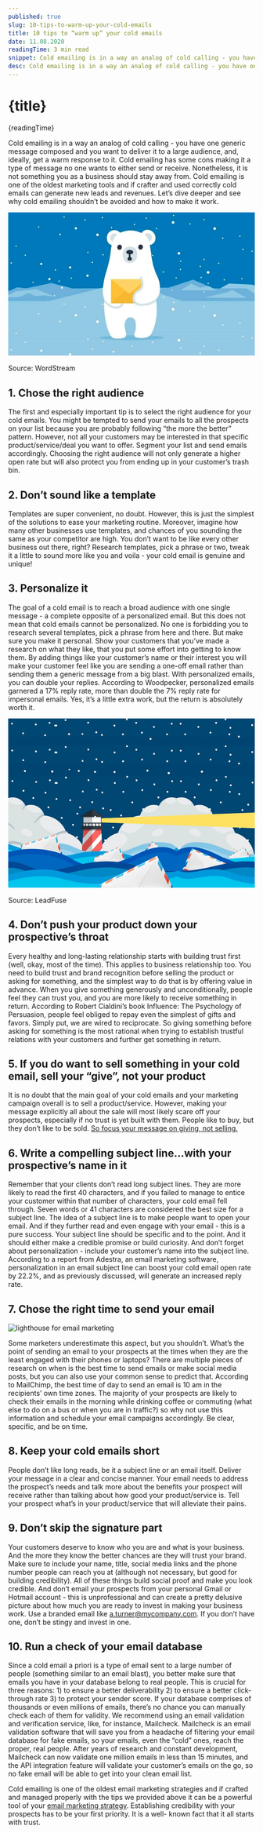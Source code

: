 ```yaml
---
published: true
slug: 10-tips-to-warm-up-your-cold-emails
title: 10 tips to “warm up” your cold emails
date: 11.08.2020
readingTime: 3 min read
snippet: Cold emailing is in a way an analog of cold calling - you have one generic message composed and you want to deliver it to a large audience, and, ideally, get a warm response to it. Cold emailing has some cons making it a type of message no one wants to either send or receive. Nonetheless, it is not something you as a business should stay away from. Cold emailing is one of the oldest marketing tools and if crafter and used correctly cold emails can generate new leads and revenues. Let’s dive deeper and see why cold emailing shouldn’t be avoided and how to make it work.
desc: Cold emailing is in a way an analog of cold calling - you have one generic message composed and you want to deliver it to a large audience, and, ideally, get a warm response to it. Cold emailing has some cons making it a type of message no one wants to either send or receive. Nonetheless, it is not something you as a business should stay away from. Cold emailing is one of the oldest marketing tools and if crafter and used correctly cold emails can generate new leads and revenues. Let’s dive deeper and see why cold emailing shouldn’t be avoided and how to make it work.
---
```


# {title}

{readingTime}

Cold emailing is in a way an analog of cold calling - you have one generic message composed and you want to deliver it to a large audience, and, ideally, get a warm response to it. Cold emailing has some cons making it a type of message no one wants to either send or receive. Nonetheless, it is not something you as a business should stay away from. Cold emailing is one of the oldest marketing tools and if crafter and used correctly cold emails can generate new leads and revenues. Let’s dive deeper and see why cold emailing shouldn’t be avoided and how to make it work.

![cold emails](./cold-emails.jpg?format=webp;jpg;avif&srcset)

Source: WordStream

## 1\. Chose the right audience

The first and especially important tip is to select the right audience for your cold emails. You might be tempted to send your emails to all the prospects on your list because you are probably following “the more the better” pattern. However, not all your customers may be interested in that specific product/service/deal you want to offer. Segment your list and send emails accordingly. Choosing the right audience will not only generate a higher open rate but will also protect you from ending up in your customer’s trash bin.

## 2\. Don’t sound like a template

Templates are super convenient, no doubt. However, this is just the simplest of the solutions to ease your marketing routine. Moreover, imagine how many other businesses use templates, and chances of you sounding the same as your competitor are high. You don’t want to be like every other business out there, right? Research templates, pick a phrase or two, tweak it a little to sound more like you and voila - your cold email is genuine and unique!

## 3\. Personalize it

The goal of a cold email is to reach a broad audience with one single message - a complete opposite of a personalized email. But this does not mean that cold emails cannot be personalized. No one is forbidding you to research several templates, pick a phrase from here and there. But make sure you make it personal. Show your customers that you’ve made a research on what they like, that you put some effort into getting to know them. By adding things like your customer’s name or their interest you will make your customer feel like you are sending a one-off email rather than sending them a generic message from a big blast. With personalized emails, you can double your replies. According to Woodpecker, personalized emails garnered a 17% reply rate, more than double the 7% reply rate for impersonal emails. Yes, it’s a little extra work, but the return is absolutely worth it.

![lighthouse for email marketing](./lighthouse.jpg?format=webp;jpg;avif&srcset)

Source: LeadFuse

## 4\. Don’t push your product down your prospective’s throat

Every healthy and long-lasting relationship starts with building trust first (well, okay, most of the time). This applies to business relationship too. You need to build trust and brand recognition before selling the product or asking for something, and the simplest way to do that is by offering value in advance. When you give something generously and unconditionally, people feel they can trust you, and you are more likely to receive something in return. According to Robert Cialdini’s book Influence: The Psychology of Persuasion, people feel obliged to repay even the simplest of gifts and favors. Simply put, we are wired to reciprocate. So giving something before asking for something is the most rational when trying to establish trustful relations with your customers and further get something in return.

## 5\. If you do want to sell something in your cold email, sell your “give”, not your product

It is no doubt that the main goal of your cold emails and your marketing campaign overall is to sell a product/service. However, making your message explicitly all about the sale will most likely scare off your prospects, especially if no trust is yet built with them. People like to buy, but they don’t like to be sold. [So focus your message on giving, not selling.](/blog/subscribers-love-getting-your-emails-but-theres-one-thing-you-have-to-get-right)

## 6\. Write a compelling subject line...with your prospective’s name in it

Remember that your clients don’t read long subject lines. They are more likely to read the first 40 characters, and if you failed to manage to entice your customer within that number of characters, your cold email fell through. Seven words or 41 characters are considered the best size for a subject line. The idea of a subject line is to make people want to open your email. And if they further read and even engage with your email - this is a pure success. Your subject line should be specific and to the point. And it should either make a credible promise or build curiosity. And don’t forget about personalization - include your customer’s name into the subject line. According to a report from Adestra, an email marketing software, personalization in an email subject line can boost your cold email open rate by 22.2%, and as previously discussed, will generate an increased reply rate.

## 7\. Chose the right time to send your email

![lighthouse for email marketing](./optimal-send-time.jpg?format=webp;jpg;avif&srcset)

Some marketers underestimate this aspect, but you shouldn’t. What’s the point of sending an email to your prospects at the times when they are the least engaged with their phones or laptops? There are multiple pieces of research on when is the best time to send emails or make social media posts, but you can also use your common sense to predict that. According to MailChimp, the best time of day to send an email is 10 am in the recipients’ own time zones. The majority of your prospects are likely to check their emails in the morning while drinking coffee or commuting (what else to do on a bus or when you are in traffic?) so why not use this information and schedule your email campaigns accordingly. Be clear, specific, and be on time.

## 8\. Keep your cold emails short

People don’t like long reads, be it a subject line or an email itself. Deliver your message in a clear and concise manner. Your email needs to address the prospect’s needs and talk more about the benefits your prospect will receive rather than talking about how good your product/service is. Tell your prospect what’s in your product/service that will alleviate their pains.

## 9\. Don’t skip the signature part

Your customers deserve to know who you are and what is your business. And the more they know the better chances are they will trust your brand. Make sure to include your name, title, social media links and the phone number people can reach you at (although not necessary, but good for building credibility). All of these things build social proof and make you look credible. And don’t email your prospects from your personal Gmail or Hotmail account - this is unprofessional and can create a pretty delusive picture about how much you are ready to invest in making your business work. Use a branded email like a.turner@mycompany.com. If you don’t have one, don’t be stingy and invest in one.

## 10\. Run a check of your email database

Since a cold email a priori is a type of email sent to a large number of people (something similar to an email blast), you better make sure that emails you have in your database belong to real people. This is crucial for three reasons: 1) to ensure a better deliverability 2) to ensure a better click-through rate 3) to protect your sender score. If your database comprises of thousands or even millions of emails, there’s no chance you can manually check each of them for validity. We recommend using an email validation and verification service, like, for instance, Mailcheck. Mailcheck is an email validation software that will save you from a headache of filtering your email database for fake emails, so your emails, even the “cold” ones, reach the proper, real people. After years of research and constant development, Mailcheck can now validate one million emails in less than 15 minutes, and the API integration feature will validate your customer’s emails on the go, so no fake email will be able to get into your clean email list.

Cold emailing is one of the oldest email marketing strategies and if crafted and managed properly with the tips we provided above it can be a powerful tool of your [email marketing strategy](/blog/great-ideas-for-your-email-marketing-strategy). Establishing credibility with your prospects has to be your first priority. It is a well- known fact that it all starts with trust.
